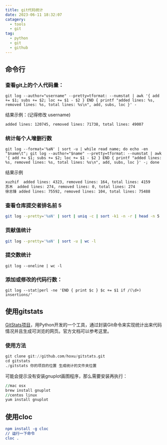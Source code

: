 ```yaml
---
title: git代码统计
date: 2023-06-11 18:32:07
catagery: 
  - tools
  - git
tag: 
  - python
  - git
  - github
---
```

## 命令行

### 查看git上的个人代码量：

```shell
git log --author="username" --pretty=tformat: --numstat | awk '{ add += $1; subs += $2; loc += $1 - $2 } END { printf "added lines: %s, removed lines: %s, total lines: %s\n", add, subs, loc }' -
```

结果示例：(记得修改 username)

```apache
added lines: 120745, removed lines: 71738, total lines: 49007
```

### 统计每个人增删行数

```shell
git log --format='%aN' | sort -u | while read name; do echo -en "$name\t"; git log --author="$name" --pretty=tformat: --numstat | awk '{ add += $1; subs += $2; loc += $1 - $2 } END { printf "added lines: %s, removed lines: %s, total lines: %s\n", add, subs, loc }' -; done
```

结果示例

```sh
xuzhif	added lines: 4323, removed lines: 164, total lines: 4159
苏木	added lines: 274, removed lines: 0, total lines: 274
徐志锋	added lines: 75592, removed lines: 104, total lines: 75488
```

### 查看仓库提交者排名前 5

```bash
git log --pretty='%aN' | sort | uniq -c | sort -k1 -n -r | head -n 5
```

### 贡献值统计

```bash
git log --pretty='%aN' | sort -u | wc -l
```

### 提交数统计

```1c
git log --oneline | wc -l
```

### 添加或修改的代码行数：

```nginx
git log --stat|perl -ne 'END { print $c } $c += $1 if /(\d+) insertions/'
```

## 使用gitstats

[GitStats项目](https://link.segmentfault.com/?enc=d222BALJB10GykwUzDRSjw%3D%3D.QdabMZdVXgkMJO1EraIGV90nZKF6pmbb%2Fn1dy7um7U3pdR0lwWDfQUTOd4y4nTdF)，用Python开发的一个工具，通过封装Git命令来实现统计出来代码情况并且生成可浏览的网页。官方文档可以参考这里。

### 使用方法

```awk
git clone git://github.com/hoxu/gitstats.git
cd gitstats
./gitstats 你的项目的位置 生成统计的文件夹位置
```

可能会提示没有安装gnuplot画图程序，那么需要安装再执行：

```awk
//mac osx
brew install gnuplot
//centos linux
yum install gnuplot
```

## 使用cloc

```cmake
npm install -g cloc
// 运行一下命令
cloc .
```

